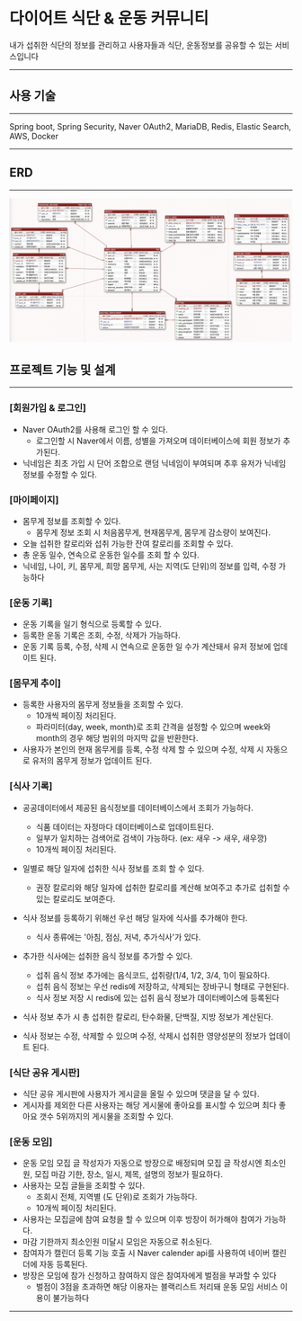 # 다이어트 식단 & 운동 커뮤니티

내가 섭취한 식단의 정보를 관리하고 사용자들과 식단, 운동정보를 공유할 수 있는 서비스입니다

---

## 사용 기술

---
Spring boot, Spring Security, Naver OAuth2, MariaDB, Redis, Elastic Search, AWS, Docker

---

## ERD

---

<img src="./ERD.png"/>


## 프로젝트 기능 및 설계

---

### [회원가입 & 로그인]
- Naver OAuth2를 사용해 로그인 할 수 있다.
  - 로그인할 시 Naver에서 이름, 성별을 가져오며 데이터베이스에 회원 정보가 추가된다.
- 닉네임은 최초 가입 시 단어 조합으로 랜덤 닉네임이 부여되며 추후 유저가 닉네임 정보를 수정할 수 있다.


### [마이페이지]

- 몸무게 정보를 조회할 수 있다.
  - 몸무게 정보 조회 시 처음몸무게, 현재몸무게, 몸무게 감소량이 보여진다.
- 오늘 섭취한 칼로리와 섭취 가능한 잔여 칼로리를 조회할 수 있다.
- 총 운동 일수, 연속으로 운동한 일수를 조회 할 수 있다.
- 닉네임, 나이, 키, 몸무게, 희망 몸무게, 사는 지역(도 단위)의 정보를 입력, 수정 가능하다


### [운동 기록]

- 운동 기록을 일기 형식으로 등록할 수 있다.
- 등록한 운동 기록은 조회, 수정, 삭제가 가능하다.
- 운동 기록 등록, 수정, 삭제 시 연속으로 운동한 일 수가 계산돼서 유저 정보에 업데이트 된다.


### [몸무게 추이]

 - 등록한 사용자의 몸무게 정보들을 조회할 수 있다.
   - 10개씩 페이징 처리된다.
   - 파라미터(day, week, month)로 조회 간격을 설정할 수 있으며 week와 month의 경우 해당 범위의 마지막 값을 반환한다.
- 사용자가 본인의 현재 몸무게를 등록, 수정 삭제 할 수 있으며 수정, 삭제 시 자동으로 유저의 몸무게 정보가 업데이트 된다.


### [식사 기록]

- 공공데이터에서 제공된 음식정보를 데이터베이스에서 조회가 가능하다.
  - 식품 데이터는 자정마다 데이터베이스로 업데이트된다.
  - 일부가 일치하는 검색어로 검색이 가능하다. (ex:  새우 -> 새우, 새우깡)
  - 10개씩 페이징 처리된다.

- 일별로 해당 일자에 섭취한 식사 정보를 조회 할 수 있다.
  - 권장 칼로리와 해당 일자에 섭취한 칼로리를 계산해 보여주고 추가로 섭취할 수 있는 칼로리도 보여준다.

- 식사 정보를 등록하기 위해선 우선 해당 일자에 식사를 추가해야 한다.
  - 식사 종류에는 '아침, 점심, 저녁, 추가식사'가 있다.
- 추가한 식사에는 섭취한 음식 정보를 추가할 수 있다.
  - 섭취 음식 정보 추가에는 음식코드, 섭취량(1/4, 1/2, 3/4, 1)이 필요하다.
  - 섭취 음식 정보는 우선 redis에 저장하고, 삭제되는 장바구니 형태로 구현된다.
  - 식사 정보 저장 시 redis에 있는 섭취 음식 정보가 데이터베이스에 등록된다
- 식사 정보 추가 시 총 섭취한 칼로리, 탄수화물, 단백질, 지방 정보가 계산된다.
- 식사 정보는 수정, 삭제할 수 있으며 수정, 삭제시 섭취한 영양성분의 정보가 업데이트 된다.

### [식단 공유 게시판]
- 식단 공유 게시판에 사용자가 게시글을 올릴 수 있으며 댓글을 달 수 있다.
- 게시자를 제외한 다른 사용자는 해당 게시물에 좋아요를 표시할 수 있으며 최다 좋아요 갯수 5위까지의 게시물을 조회할 수 있다.

### [운동 모임]
- 운동 모임 모집 글 작성자가 자동으로 방장으로 배정되며 모집 글 작성시엔 최소인원, 모집 마감 기한, 장소, 일시, 제목, 설명의 
정보가 필요하다.
- 사용자는 모집 글들을 조회할 수 있다.
  - 조회시 전체, 지역별 (도 단위)로 조회가 가능하다.
  - 10개씩 페이징 처리된다.
- 사용자는 모집글에 참여 요청을 할 수 있으며 이후 방장이 허가해야 참여가 가능하다.
- 마감 기한까지 최소인원 미달시 모임은 자동으로 취소된다.
- 참여자가 캘린더 등록 기능 호출 시 Naver calender api를 사용하여 네이버 캘린더에 자동 등록된다.
- 방장은 모임에 참가 신청하고 참여하지 않은 참여자에게 벌점을 부과할 수 있다
  - 벌점이 3점을 초과하면 해당 이용자는 블랙리스트 처리돼 운동 모임 서비스 이용이 불가능하다

---
